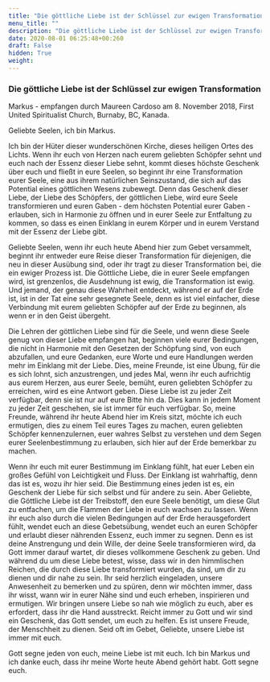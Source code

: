 ```yaml
---
title: "Die göttliche Liebe ist der Schlüssel zur ewigen Transformation"
menu_title: ""
description: "Die göttliche Liebe ist der Schlüssel zur ewigen Transformation"
date: 2020-08-01 06:25:48+00:260
draft: False
hidden: True
weight:
---
```

### Die göttliche Liebe ist der Schlüssel zur ewigen Transformation

Markus - empfangen durch Maureen Cardoso am 8. November 2018, First United Spiritualist Church, Burnaby, BC, Kanada.

Geliebte Seelen, ich bin Markus.

Ich bin der Hüter dieser wunderschönen Kirche, dieses heiligen Ortes des Lichts. Wenn ihr euch von Herzen nach eurem geliebten Schöpfer sehnt und euch nach der Essenz dieser Liebe sehnt, kommt dieses höchste Geschenk über euch und fließt in eure Seelen, so beginnt ihr eine Transformation eurer Seele, eine aus ihrem natürlichen Seinszustand, die sich auf das Potential eines göttlichen Wesens zubewegt. Denn das Geschenk dieser Liebe, der Liebe des Schöpfers, der göttlichen Liebe, wird eure Seele transformieren und euren Gaben - dem höchsten Potential eurer Gaben - erlauben, sich in Harmonie zu öffnen und in eurer Seele zur Entfaltung zu kommen, so dass es einen Einklang in eurem Körper und in eurem Verstand mit der Essenz der Liebe gibt.

Geliebte Seelen, wenn ihr euch heute Abend hier zum Gebet versammelt, beginnt ihr entweder eure Reise dieser Transformation für diejenigen, die neu in dieser Ausübung sind, oder ihr tragt zu dieser Transformation bei, die ein ewiger Prozess ist. Die Göttliche Liebe, die in eurer Seele empfangen wird, ist grenzenlos, die Ausdehnung ist ewig, die Transformation ist ewig. Und jemand, der genau diese Wahrheit entdeckt, während er auf der Erde ist, ist in der Tat eine sehr gesegnete Seele, denn es ist viel einfacher, diese Verbindung mit eurem geliebten Schöpfer auf der Erde zu beginnen, als wenn er in den Geist übergeht.

Die Lehren der göttlichen Liebe sind für die Seele, und wenn diese Seele genug von dieser Liebe empfangen hat, beginnen viele eurer Bedingungen, die nicht in Harmonie mit den Gesetzen der Schöpfung sind, von euch abzufallen, und eure Gedanken, eure Worte und eure Handlungen werden mehr im Einklang mit der Liebe. Dies, meine Freunde, ist eine Übung, für die es sich lohnt, sich anzustrengen, und jedes Mal, wenn ihr euch aufrichtig aus eurem Herzen, aus eurer Seele, bemüht, euren geliebten Schöpfer zu erreichen, wird es eine Antwort geben. Diese Liebe ist zu jeder Zeit verfügbar, denn sie ist nur auf eure Bitte hin da. Dies kann in jedem Moment zu jeder Zeit geschehen, sie ist immer für euch verfügbar. So, meine Freunde, während ihr heute Abend hier im Kreis sitzt, möchte ich euch ermutigen, dies zu einem Teil eures Tages zu machen, euren geliebten Schöpfer kennenzulernen, euer wahres Selbst zu verstehen und dem Segen eurer Seelenbestimmung zu erlauben, sich hier auf der Erde bemerkbar zu machen.

Wenn ihr euch mit eurer Bestimmung im Einklang fühlt, hat euer Leben ein großes Gefühl von Leichtigkeit und Fluss. Der Einklang ist wahrhaftig, denn das ist es, wozu ihr hier seid. Die Bestimmung eines jeden ist es, ein Geschenk der Liebe für sich selbst und für andere zu sein. Aber Geliebte, die Göttliche Liebe ist der Treibstoff, den eure Seele benötigt, um diese Glut zu entfachen, um die Flammen der Liebe in euch wachsen zu lassen. Wenn ihr euch also durch die vielen Bedingungen auf der Erde herausgefordert fühlt, wendet euch an diese Gebetsübung, wendet euch an euren Schöpfer und erlaubt dieser nährenden Essenz, euch immer zu segnen. Denn es ist deine Anstrengung und dein Wille, der deine Seele transformieren wird, da Gott immer darauf wartet, dir dieses vollkommene Geschenk zu geben. Und während du um diese Liebe betest, wisse, dass wir in den himmlischen Reichen, die durch diese Liebe transformiert wurden, da sind, um dir zu dienen und dir nahe zu sein. Ihr seid herzlich eingeladen, unsere Anwesenheit zu bemerken und zu spüren, denn wir möchten immer, dass ihr wisst, wann wir in eurer Nähe sind und euch erheben, inspirieren und ermutigen. Wir bringen unsere Liebe so nah wie möglich zu euch, aber es erfordert, dass ihr die Hand ausstreckt. Reicht immer zu Gott und wir sind ein Geschenk, das Gott sendet, um euch zu helfen. Es ist unsere Freude, der Menschheit zu dienen. Seid oft im Gebet, Geliebte, unsere Liebe ist immer mit euch.

Gott segne jeden von euch, meine Liebe ist mit euch. Ich bin Markus und ich danke euch, dass ihr meine Worte heute Abend gehört habt. Gott segne euch.

